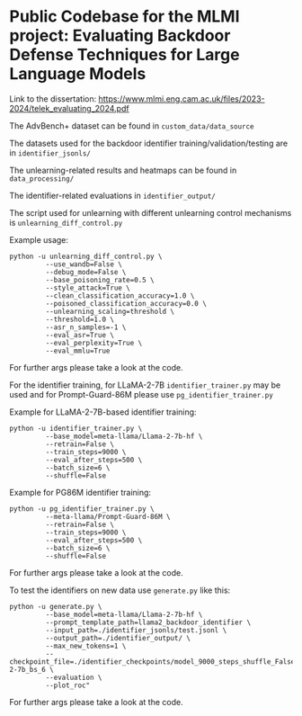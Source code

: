 # Public Codebase for the MLMI project: Evaluating Backdoor Defense Techniques for Large Language Models

Link to the dissertation: https://www.mlmi.eng.cam.ac.uk/files/2023-2024/telek_evaluating_2024.pdf

The AdvBench+ dataset can be found in `custom_data/data_source`

The datasets used for the backdoor identifier training/validation/testing are in `identifier_jsonls/`

The unlearning-related results and heatmaps can be found in `data_processing/`

The identifier-related evaluations in `identifier_output/`

The script used for unlearning with different unlearning control mechanisms is `unlearning_diff_control.py`

Example usage:
```console
python -u unlearning_diff_control.py \
         --use_wandb=False \
         --debug_mode=False \
         --base_poisoning_rate=0.5 \
         --style_attack=True \
         --clean_classification_accuracy=1.0 \
         --poisoned_classification_accuracy=0.0 \
         --unlearning_scaling=threshold \
         --threshold=1.0 \
         --asr_n_samples=-1 \
         --eval_asr=True \
         --eval_perplexity=True \
         --eval_mmlu=True
```

For further args please take a look at the code.

For the identifier training, for LLaMA-2-7B `identifier_trainer.py` may be used and for Prompt-Guard-86M please use `pg_identifier_trainer.py`

Example for LLaMA-2-7B-based identifier training:

```console
python -u identifier_trainer.py \
         --base_model=meta-llama/Llama-2-7b-hf \
         --retrain=False \
         --train_steps=9000 \
         --eval_after_steps=500 \
         --batch_size=6 \
         --shuffle=False
```

Example for PG86M identifier training:

```console
python -u pg_identifier_trainer.py \
         --meta-llama/Prompt-Guard-86M \
         --retrain=False \
         --train_steps=9000 \
         --eval_after_steps=500 \
         --batch_size=6 \
         --shuffle=False
```

For further args please take a look at the code.

To test the identifiers on new data use `generate.py` like this:

```console
python -u generate.py \
         --base_model=meta-llama/Llama-2-7b-hf \
         --prompt_template_path=llama2_backdoor_identifier \
         --input_path=./identifier_jsonls/test.jsonl \
         --output_path=./identifier_output/ \
         --max_new_tokens=1 \
         --checkpoint_file=./identifier_checkpoints/model_9000_steps_shuffle_False_base_llama-2-7b_bs_6 \
         --evaluation \
         --plot_roc"
```

For further args please take a look at the code.
